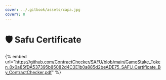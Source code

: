 ```yaml
---
cover: ../.gitbook/assets/capa.jpg
coverY: 0
---
```


# 🛡 Safu Certificate

{% embed url="https://github.com/ContractChecker/SAFU/blob/main/GameStake_Token_0x0a85fDA537395b85082d4C3E1b0a885d2beADE75_SAFU_Certificate_By_ContractChecker.pdf" %}
